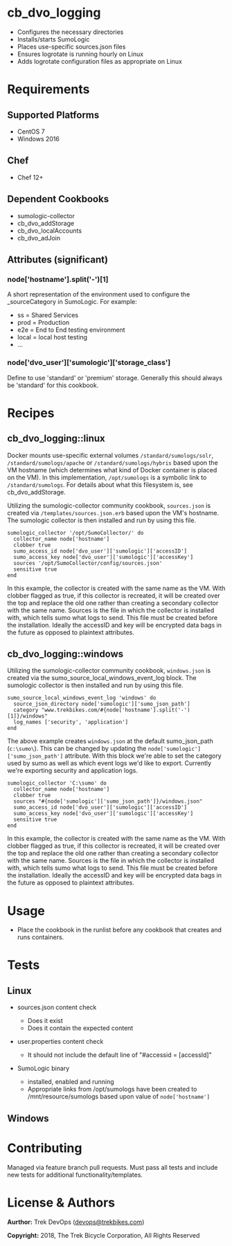 # cb_dvo_logging

* Configures the necessary directories
* Installs/starts SumoLogic
* Places use-specific sources.json files
* Ensures logrotate is running hourly on Linux
* Adds logrotate configuration files as appropriate on Linux

# Requirements

## Supported Platforms

* CentOS 7
* Windows 2016

## Chef

* Chef 12+

## Dependent Cookbooks

* sumologic-collector
* cb_dvo_addStorage
* cb_dvo_localAccounts
* cb_dvo_adJoin

## Attributes (significant)

### node['hostname'].split('-')[1]

A short representation of the environment used to configure the _sourceCategory in SumoLogic.  For example:

* ss = Shared Services
* prod = Production
* e2e = End to End testing environment
* local = local host testing
* ...

### node['dvo_user']['sumologic']['storage_class']

Define to use 'standard' or 'premium' storage. Generally this should always be 'standard' for this cookbook.

# Recipes

## cb_dvo_logging::linux

Docker mounts use-specific external volumes `/standard/sumologs/solr`, `/standard/sumologs/apache` or `/standard/sumologs/hybris` based upon the VM hostname (which determines what kind of Docker container is placed on the VM).  In this implementation, `/opt/sumologs` is a symbolic link to `/standard/sumologs`.  For details about what this filesystem is, see cb_dvo_addStorage.

Utilizing the sumologic-collector community cookbook, `sources.json` is created via `/templates/sources.json.erb` based upon the VM's hostname. The sumologic collector is then installed and run by using this file.

```
sumologic_collector '/opt/SumoCollector/' do
  collector_name node['hostname']
  clobber true 
  sumo_access_id node['dvo_user']['sumologic']['accessID']
  sumo_access_key node['dvo_user']['sumologic']['accessKey']
  sources '/opt/SumoCollector/config/sources.json'
  sensitive true
end
```

In this example, the collector is created with the same name as the VM. With clobber flagged as true, if this collector is recreated, it will be created over the top and replace the old one rather than creating a secondary collector with the same name. Sources is the file in which the collector is installed with, which tells sumo what logs to send. This file must be created before the installation. Ideally the accessID and key will be encrypted data bags in the future as opposed to plaintext attributes.

## cb_dvo_logging::windows

Utilizing the sumologic-collector community cookbook, `windows.json` is created via the sumo_source_local_windows_event_log block. The sumologic collector is then installed and run by using this file.

```
sumo_source_local_windows_event_log 'windows' do
  source_json_directory node['sumologic']['sumo_json_path']
  category "www.trekbikes.com/#{node['hostname'].split('-')[1]}/windows"
  log_names ['security', 'application']
end
```

The above example creates `windows.json` at the default sumo_json_path (`c:\sumo\`). This can be changed by updating the `node['sumologic']['sumo_json_path']` attribute. With this block we're able to set the category used by sumo as well as which event logs we'd like to export. Currently we're exporting security and application logs.

```
sumologic_collector 'C:\sumo' do
  collector_name node['hostname']
  clobber true
  sources "#{node['sumologic']['sumo_json_path']}/windows.json"
  sumo_access_id node['dvo_user']['sumologic']['accessID']
  sumo_access_key node['dvo_user']['sumologic']['accessKey']
  sensitive true
end
```

In this example, the collector is created with the same name as the VM. With clobber flagged as true, if this collector is recreated, it will be created over the top and replace the old one rather than creating a secondary collector with the same name. Sources is the file in which the collector is installed with, which tells sumo what logs to send. This file must be created before the installation. Ideally the accessID and key will be encrypted data bags in the future as opposed to plaintext attributes.

# Usage

* Place the cookbook in the runlist before any cookbook that creates and runs containers.

# Tests

## Linux

* sources.json content check
  * Does it exist
  * Does it contain the expected content

* user.properties content check
  * It should not include the default line of "#accessid = [accessId]"

* SumoLogic binary
  * installed, enabled and running
  * Appropriate links from /opt/sumologs have been created to /mnt/resource/sumologs based upon value of `node['hostname']`

## Windows

# Contributing

Managed via feature branch pull requests.  Must pass all tests and include new tests for additional functionality/templates.

# License & Authors

**Aurthor:** Trek DevOps (devops@trekbikes.com)

**Copyright:** 2018, The Trek Bicycle Corporation, All Rights Reserved


